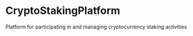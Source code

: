 # CryptoStakingPlatform
Platform for participating in and managing cryptocurrency staking activities
